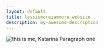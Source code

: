 ```yaml
---
layout: default
title: lessismoreiammore website 
description: my-awesome-description
---
```


![this is me, Katarina](https://media.licdn.com/mpr/mpr/shrinknp_200_200/p/2/005/04f/152/144d468.jpg)
Paragraph one
